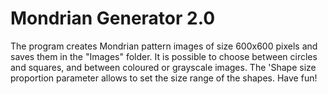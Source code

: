# Mondrian Generator 2.0
The program creates Mondrian pattern images of size 600x600 pixels and saves them in the "Images" folder.
It is possible to choose between circles and squares, and between coloured or grayscale images. The 'Shape size proportion parameter allows to set the size range of the shapes. Have fun!
